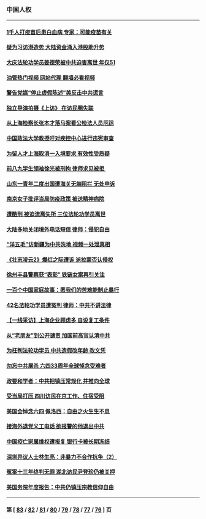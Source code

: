 ### 中国人权
---
#### [1千人打疫苗后患白血病 专家：可能疫苗有关](../../pages/ncid278/n13755932.md?06101645) 
#### [疑为习访港造势 大陆资金涌入港股助升势](../../pages/ncid278/n13756127.md?06101645) 
#### [大庆法轮功学员姜德荣被中共迫害离世 年仅51](../../pages/ncid278/n13755805.md?06101645) 
#### [油管热门视频 网站代理 翻墙必看视频](http://209.222.30.114:81/youtube.html?06101645)
#### [警告党媒“停止虚假陈述”美反击中共谎言](../../pages/ncid278/n13755809.md?06101645) 
#### [独立导演拍摄《上访》 在访民圈失联](../../pages/ncid278/n13755221.md?06101645) 
#### [从上海检察长张本才落马案看公检法人员厄运](../../pages/ncid278/n13755011.md?06101645) 
#### [中国政法大学教授吁对疾控中心进行违宪审查](../../pages/ncid278/n13755348.md?06101645) 
#### [为留人才上海取消一入境要求 有效性受质疑](../../pages/ncid278/n13755114.md?06101645) 
#### [前八九学生领袖徐光被刑拘 律师求见被拒 ](../../pages/ncid278/n13755014.md?06101645) 
#### [山东一青年二度出国遭海关无端阻拦 无处申诉](../../pages/ncid278/n13754813.md?06101645) 
#### [南京女子批评当局防疫政策 被送精神病院](../../pages/ncid278/n13754790.md?06101645) 
#### [遭酷刑 被迫流离失所 三位法轮功学员离世](../../pages/ncid278/n13754229.md?06101645) 
#### [大陆多地关闭境外电话短信 律师：侵犯自由](../../pages/ncid278/n13754338.md?06101645) 
#### [“洋五毛”访新疆为中共洗地 视频一处泄真相](../../pages/ncid278/n13754220.md?06101645) 
#### [《壮志凌云2》爆红之际遭诉 派拉蒙否认侵权](../../pages/ncid278/n13754137.md?06101645) 
#### [徐州丰县警察获“表彰” 铁链女案再引关注](../../pages/ncid278/n13753946.md?06101645) 
#### [一百个中国家庭故事：愿我们的苦难能制止暴行](../../pages/ncid278/n13753117.md?06101645) 
#### [42名法轮功学员遭冤判 律师：中共不讲法律](../../pages/ncid278/n13753469.md?06101645) 
#### [【一线采访】上海企业顾虑多 自设复工条件](../../pages/ncid278/n13753011.md?06101645) 
#### [从“老朋友”到公开谴责 加国前高官认清中共](../../pages/ncid278/n13753035.md?06101645) 
#### [为枉判法轮功学员 中共造假改年龄 改文凭](../../pages/ncid278/n13752835.md?06101645) 
#### [勿忘中共屠杀 六四33周年全球悼念受难者](../../pages/ncid278/n13752461.md?06101645) 
#### [政要和学者：中共把镇压常规化 并推向全球](../../pages/ncid278/n13752426.md?06101645) 
#### [受当局打压 四川访民在京工作、住宿受阻](../../pages/ncid278/n13752175.md?06101645) 
#### [美国会悼念六四 佩洛西：自由之火生生不息](../../pages/ncid278/n13752143.md?06101645) 
#### [接海外退党义工电话 欲报警的他退出中共](../../pages/ncid278/n13750442.md?06101645) 
#### [中国疫亡家属维权遭报复 银行卡被长期冻结](../../pages/ncid278/n13751725.md?06101645) 
#### [深圳异议人士林生亮：非暴力不合作抗争（2）](../../pages/ncid278/n13750498.md?06101645) 
#### [冤案十三年终判无罪 湖北访民尹登珍仍被关押](../../pages/ncid278/n13751517.md?06101645) 
#### [美国务院年度报告：中共仍镇压宗教信仰自由](../../pages/ncid278/n13751412.md?06101645) 

---
#### 第 [ [83](./83.md?06101645) / [82](./82.md?06101645) / [81](./81.md?06101645) / [80](./80.md?06101645) / [79](./79.md?06101645) / [78](./78.md?06101645) / [77](./77.md?06101645) / [76](./76.md?06101645) ] 页
